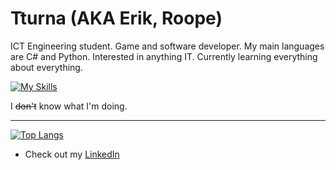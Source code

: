 # Tturna (AKA Erik, Roope)

ICT Engineering student. Game and software developer. My main languages are C# and Python.
Interested in anything IT.
Currently learning everything about everything.

[![My Skills](https://skillicons.dev/icons?i=cs,dotnet,unity,py,django,js,react,arduino,windows,linux)](https://skillicons.dev)

I ~~don't~~ know what I'm doing.

<hr>

[![Top Langs](https://github-readme-stats-beige-gamma-47.vercel.app/api/top-langs/?username=Tturna&layout=compact&theme=material-palenight&hide_border=true&hide=shaderlab,hlsl,plsql,roff&card_width=500&langs_count=6)](https://github.com/anuraghazra/github-readme-stats)

- Check out my <a href="https://www.linkedin.com/in/roope-juponaho-1a9199156">LinkedIn</a>
